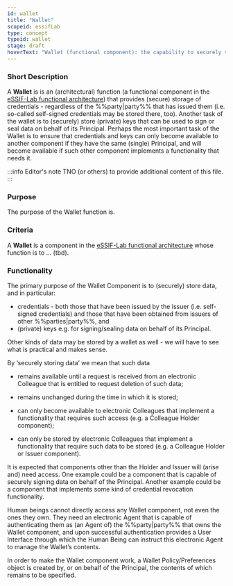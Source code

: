 ```yaml
---
id: wallet
title: "Wallet"
scopeid: essifLab
type: concept
typeid: wallet
stage: draft
hoverText: "Wallet (functional component): the capability to securely store data as requested by Colleague Agents, and to provide stored data to Colleague Agents or Peer Agents, all in compliance with the rules of its Principal's Wallet Policy."
---
```


### Short Description
A **Wallet** is is an (architectural) function (a functional component in the [eSSIF-Lab functional architecture](../functional-architecture)) that provides (secure) storage of credentials - regardless of the %%party|party%% that has issued them (i.e. so-called self-signed credentials may be stored there, too). Another task of the wallet is to (securely) store (private) keys that can be used to sign or seal data on behalf of its Principal. Perhaps the most important task of the Wallet is to ensure that credentials and keys can only become available to another component if they have the same (single) Principal, and will become available if such other component implements a functionality that needs it.

:::info Editor's note
TNO (or others) to provide additional content of this file.
:::

### Purpose
The purpose of the Wallet function is.

### Criteria
A **Wallet** is a component in the [eSSIF-Lab functional architecture](../functional-architecture) whose function is to ... (tbd).

### Functionality

The primary purpose of the Wallet Component is to (securely) store data, and in particular:

-   credentials - both those that have been issued by the issuer (i.e. self-signed credentials) and those that have been obtained from issuers of other %%parties|party%%, and
-   (private) keys e.g. for signing/sealing data on behalf of its Principal.

Other kinds of data may be stored by a wallet as well - we will have to see what is practical and makes sense.

By ‘securely storing data’ we mean that such data

-   remains available until a request is received from an electronic Colleague that is entitled to request deletion of such data;
-   remains unchanged during the time in which it is stored;

-   can only become available to electronic Colleagues that implement a functionality that requires such access (e.g. a Colleague Holder component);
-   can only be stored by electronic Colleagues that implement a functionality that require such data to be stored (e.g. a Colleague Holder or Issuer component).

It is expected that components other than the Holder and Issuer will (arise and) need access. One example could be a component that is capable of securely signing data on behalf of the Principal. Another example could be a component that implements some kind of credential revocation functionality.

Human beings cannot directly access any Wallet component, not even the ones they own. They need an electronic Agent that is capable of authenticating them as (an Agent of) the %%party|party%% that owns the Wallet component, and upon successful authentication provides a User Interface through which the Human Being can instruct this electronic Agent to manage the Wallet’s contents.

In order to make the Wallet component work, a Wallet Policy/Preferences object is created by, or on behalf of the Principal, the contents of which remains to be specified.

